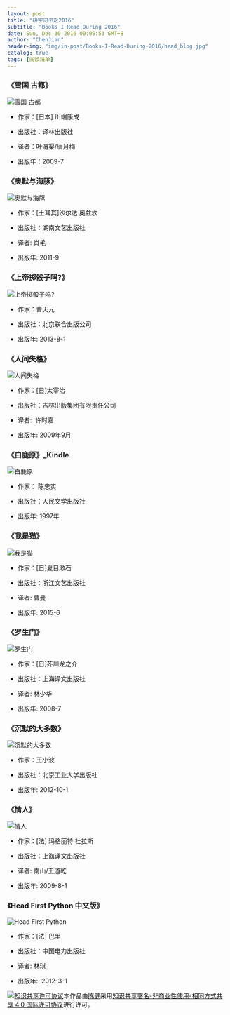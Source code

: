 ```yaml
---
layout: post
title: "耕字问书之2016"
subtitle: "Books I Read During 2016"
date: Sun, Dec 30 2016 00:05:53 GMT+8
author: "ChenJian"
header-img: "img/in-post/Books-I-Read-During-2016/head_blog.jpg"
catalog: true
tags: [阅读清单]
---
```


### 《雪国 古都》

![雪国 古都](https://img1.doubanio.com/lpic/s4039518.jpg)

- 作家：[日本] 川端康成

- 出版社：译林出版社

- 译者：叶渭渠/唐月梅

- 出版年：2009-7

### 《奥默与海豚》

![奥默与海豚](https://img3.doubanio.com/lpic/s6832012.jpg)

- 作家：[土耳其]沙尔达·奥兹坎

- 出版社：湖南文艺出版社

- 译者: 肖毛

- 出版年: 2011-9

### 《上帝掷骰子吗?》

![上帝掷骰子吗?](https://img3.doubanio.com/lpic/s27746676.jpg)

- 作家：曹天元

- 出版社：北京联合出版公司

- 出版年: 2013-8-1

### 《人间失格》

![人间失格](https://img3.doubanio.com/lpic/s6100756.jpg)

- 作家：[日]太宰治

- 出版社：吉林出版集团有限责任公司

- 译者:  许时嘉

- 出版年: 2009年9月

### 《白鹿原》_Kindle

![白鹿原](https://img1.doubanio.com/lpic/s9137567.jpg)

- 作家： 陈忠实

- 出版社：人民文学出版社

- 出版年: 1997年

### 《我是猫》

![我是猫](https://img1.doubanio.com/lpic/s28124077.jpg)

- 作家：[日]夏目漱石

- 出版社：浙江文艺出版社

- 译者: 曹曼

- 出版年: 2015-6

### 《罗生门》

![罗生门](https://img1.doubanio.com/lpic/s3435158.jpg)

- 作家：[日]芥川龙之介

- 出版社：上海译文出版社

- 译者: 林少华

- 出版年: 2008-7

### 《沉默的大多数》

![沉默的大多数](https://img1.doubanio.com/lpic/s25136897.jpg)

- 作家：王小波

- 出版社：北京工业大学出版社

- 出版年: 2012-10-1

### 《情人》

![情人](https://img1.doubanio.com/lpic/s3943447.jpg)

- 作家：[法] 玛格丽特·杜拉斯

- 出版社：上海译文出版社

- 译者: 南山/王道乾

- 出版年: 2009-8-1

### 《Head First Python 中文版》

![Head First Python](https://img3.doubanio.com/lpic/s27262723.jpg)

- 作家：[法] 巴里

- 出版社：中国电力出版社

- 译者: 林琪

- 出版年:  2012-3-1

<a rel="license" href="http://creativecommons.org/licenses/by-nc-sa/4.0/"><img alt="知识共享许可协议" style="border-width:0" src="https://i.creativecommons.org/l/by-nc-sa/4.0/88x31.png" /></a>本作品由<a xmlns:cc="http://creativecommons.org/ns#" href="https://o-my-chenjian.com/2016/12/30/Books-I-Read-During-2016/" property="cc:attributionName" rel="cc:attributionURL">陈健</a>采用<a rel="license" href="http://creativecommons.org/licenses/by-nc-sa/4.0/">知识共享署名-非商业性使用-相同方式共享 4.0 国际许可协议</a>进行许可。
